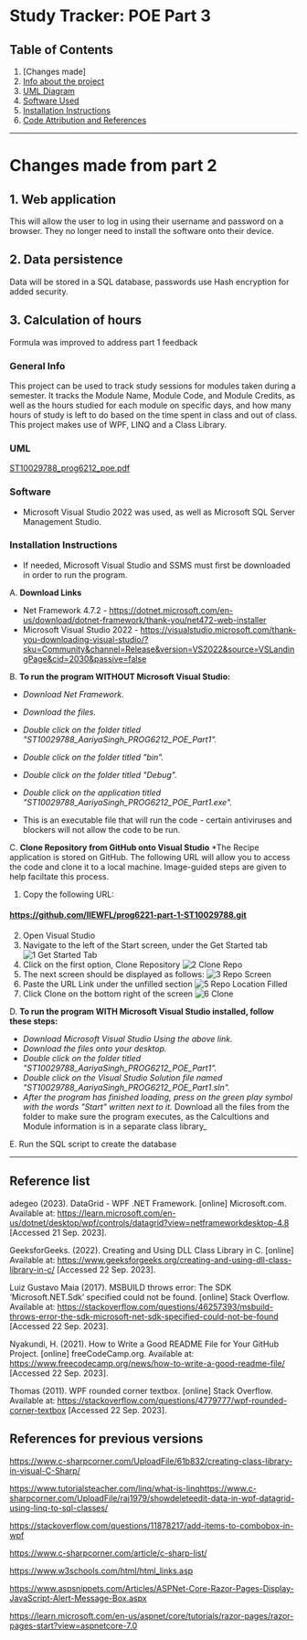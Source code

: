 # Study Tracker: POE Part 3

## Table of Contents
1. [Changes made]
2. [Info about the project](#general-info)
3. [UML Diagram](#UML)
4. [Software Used](#software)
5. [Installation Instructions](#installation-instructions)
6. [Code Attribution and References](#code-attributions) 
***


# Changes made from part 2
## 1. Web application
   This will allow the user to log in using their username and password on a browser. They no longer need to install the software onto their device.
## 2. Data persistence
   Data will be stored in a SQL database, passwords use Hash encryption for added security.
## 3. Calculation of hours
   Formula was improved to address part 1 feedback
   
### General Info
This project can be used to track study sessions for modules taken during a semester. It tracks the Module Name, Module Code, and Module Credits, as well as the hours studied for each module on specific days, and how many hours of study is left to do based on the time spent in class and out of class.
This project makes use of WPF, LINQ and a Class Library.

### UML

[ST10029788_prog6212_poe.pdf](https://github.com/IIEWFL/prog6212-part-2-ST10029788/files/13248918/ST10029788_prog6212_poe.pdf)


### Software
* Microsoft Visual Studio 2022 was used, as well as Microsoft SQL Server Management Studio.
### Installation Instructions
* If needed, Microsoft Visual Studio and SSMS must first be downloaded in order to run the program.

A. **Download Links**
* Net Framework 4.7.2 - https://dotnet.microsoft.com/en-us/download/dotnet-framework/thank-you/net472-web-installer
* Microsoft Visual Studio 2022 - https://visualstudio.microsoft.com/thank-you-downloading-visual-studio/?sku=Community&channel=Release&version=VS2022&source=VSLandingPage&cid=2030&passive=false

B. **To run the program WITHOUT Microsoft Visual Studio:**
* _Download Net Framework._
* _Download the files._
* _Double click on the folder titled "ST10029788_AariyaSingh_PROG6212_POE_Part1"._
* _Double click on the folder titled "bin"._
* _Double click on the folder titled "Debug"._
* _Double click on the application titled "ST10029788_AariyaSingh_PROG6212_POE_Part1.exe"._

* This is an executable file that will run the code - certain antiviruses and blockers will not allow the code to be run.

C. **Clone Repository from GitHub onto Visual Studio**
*The Recipe application is stored on GitHub. The following URL will allow you to access the code and clone it to a local machine. Image-guided steps are given to help faciltate this process. 


 1. Copy the following URL:
#### https://github.com/IIEWFL/prog6221-part-1-ST10029788.git

 2. Open Visual Studio
 3. Navigate to the left of the Start screen, under the Get Started tab
![1  Get Started Tab](https://user-images.githubusercontent.com/103359783/235125843-df242d26-a47f-4128-b204-687c461a258b.png)
 4. Click on the first option, Clone Repository
![2  Clone Repo](https://user-images.githubusercontent.com/103359783/235126097-ad757fe7-7843-4b8d-862c-fdd8d7314995.png)
 5. The next screen should be displayed as follows:
![3  Repo Screen](https://user-images.githubusercontent.com/103359783/235126560-0f0ccdc5-32c1-41f6-b2c6-bbfbf9da7f84.png)
 6. Paste the URL Link under the unfilled section
![5  Repo Location Filled](https://user-images.githubusercontent.com/103359783/235128779-50f86f58-b57b-4967-93c2-c56fd9ad07eb.png)
 7. Click Clone on the bottom right of the screen
![6  Clone](https://user-images.githubusercontent.com/103359783/235129060-b2fc506f-0429-4bff-a767-4c1d40c51e5d.png)

D. **To run the program WITH Microsoft Visual Studio installed, follow these steps:**
* _Download Microsoft Visual Studio Using the above link._
* _Download the files onto your desktop._
* _Double click on the folder titled "ST10029788_AariyaSingh_PROG6212_POE_Part1"._
* _Double click on the Visual Studio Solution file named "ST10029788_AariyaSingh_PROG6212_POE_Part1.sln"._
* _After the program has finished loading, press on the green play symbol with the words "Start" written next to it._
Download all the files from the folder to make sure the program executes, as the Calcultions and Module information is in a separate class library_

E. Run the SQL script to create the database
***


## Reference list

adegeo (2023). DataGrid - WPF .NET Framework. [online] Microsoft.com. Available at: https://learn.microsoft.com/en-us/dotnet/desktop/wpf/controls/datagrid?view=netframeworkdesktop-4.8 [Accessed 21 Sep. 2023].

GeeksforGeeks. (2022). Creating and Using DLL Class Library in C. [online] Available at: https://www.geeksforgeeks.org/creating-and-using-dll-class-library-in-c/ [Accessed 22 Sep. 2023].

Luiz Gustavo Maia (2017). MSBUILD throws error: The SDK ‘Microsoft.NET.Sdk’ specified could not be found. [online] Stack Overflow. Available at: https://stackoverflow.com/questions/46257393/msbuild-throws-error-the-sdk-microsoft-net-sdk-specified-could-not-be-found [Accessed 22 Sep. 2023].

Nyakundi, H. (2021). How to Write a Good README File for Your GitHub Project. [online] freeCodeCamp.org. Available at: https://www.freecodecamp.org/news/how-to-write-a-good-readme-file/ [Accessed 22 Sep. 2023].

Thomas (2011). WPF rounded corner textbox. [online] Stack Overflow. Available at: https://stackoverflow.com/questions/4779777/wpf-rounded-corner-textbox [Accessed 22 Sep. 2023].

## References for previous versions
https://www.c-sharpcorner.com/UploadFile/61b832/creating-class-library-in-visual-C-Sharp/

https://www.tutorialsteacher.com/linq/what-is-linqhttps://www.c-sharpcorner.com/UploadFile/raj1979/showdeleteedit-data-in-wpf-datagrid-using-linq-to-sql-classes/

https://stackoverflow.com/questions/11878217/add-items-to-combobox-in-wpf

https://www.c-sharpcorner.com/article/c-sharp-list/

https://www.w3schools.com/html/html_links.asp

https://www.aspsnippets.com/Articles/ASPNet-Core-Razor-Pages-Display-JavaScript-Alert-Message-Box.aspx

https://learn.microsoft.com/en-us/aspnet/core/tutorials/razor-pages/razor-pages-start?view=aspnetcore-7.0

